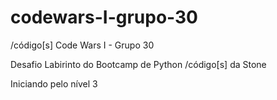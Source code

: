 # codewars-I-grupo-30
/código[s] Code Wars I - Grupo 30

Desafio Labirinto do Bootcamp de Python /código[s] da Stone

Iniciando pelo nível 3
